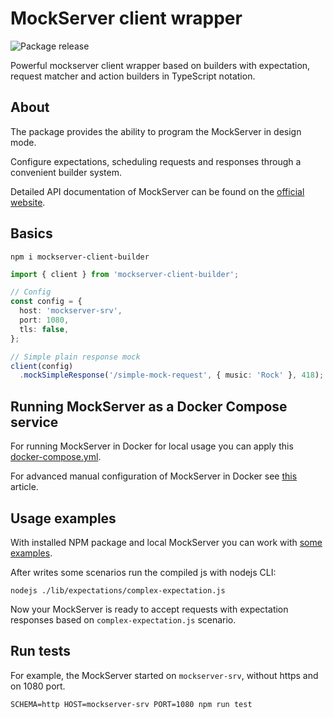 # MockServer client wrapper

![Package release](https://badgen.net/github/release/sem-soft/mockserver-client-builder)

Powerful mockserver client wrapper based on builders with expectation, 
request matcher and action builders in TypeScript notation.

## About

The package provides the ability to program the MockServer in design mode.

Configure expectations, scheduling requests and responses through a convenient builder system.

Detailed API documentation of MockServer can be found on the [official website](https://www.mock-server.com).

## Basics

```
npm i mockserver-client-builder
```

```typescript
import { client } from 'mockserver-client-builder';

// Config
const config = {
  host: 'mockserver-srv',
  port: 1080,
  tls: false,
};

// Simple plain response mock
client(config)
  .mockSimpleResponse('/simple-mock-request', { music: 'Rock' }, 418);
```

## Running MockServer as a Docker Compose service

For running MockServer in Docker for local usage you can apply 
this [docker-compose.yml](./docker-compose.yml).

For advanced manual configuration of MockServer in Docker
see [this](https://www.mock-server.com/where/docker.html) article.

## Usage examples

With installed NPM package and local MockServer
you can work with [some examples](./examples).

After writes some scenarios run the compiled js with nodejs CLI:

```shell
nodejs ./lib/expectations/complex-expectation.js
```

Now your MockServer is ready to accept requests with expectation responses based on `complex-expectation.js` scenario.

## Run tests

For example, the MockServer started on `mockserver-srv`, without https and on 1080 port.

```shell
SCHEMA=http HOST=mockserver-srv PORT=1080 npm run test
```